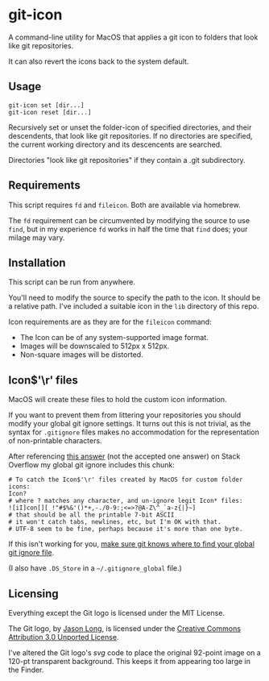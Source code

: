 # git-icon

A command-line utility for MacOS that applies
a git icon to folders that look like git repositories.

It can also revert the icons back to the system default.

## Usage

```
git-icon set [dir...]
git-icon reset [dir...]
```

Recursively set or unset the folder-icon of specified directories, and their
descendents, that look like git repositories. If no directories are specified,
the current working directory and its descencents are searched.

Directories "look like git repositories" if they contain a .git subdirectory.

## Requirements

This script requires `fd` and `fileicon`. Both are available via homebrew.

The `fd` requirement can be circumvented by modifying the source to use `find`,
but in my experience `fd` works in half the time that `find` does;
your milage may vary.

## Installation

This script can be run from anywhere.

You'll need to modify the source to specify the path to the icon.
It should be a relative path.
I've included a suitable icon in the `lib` directory of this repo.

Icon requirements are as they are for the `fileicon` command:

- The Icon can be of any system-supported image format.
- Images will be downscaled to 512px x 512px.
- Non-square images will be distorted.

## Icon\$'\r' files

MacOS will create these files to hold the custom icon information.

If you want to prevent them from littering your repositories
you should modify your global git ignore settings.
It turns out this is not trivial, as the syntax for `.gitignore` files
makes no accommodation for the representation of non-printable characters.

After referencing
[this answer](https://stackoverflow.com/questions/17556250/how-to-ignore-icon-in-git/65429032#65429032)
(not the accepted one answer)
on Stack Overflow
my global git ignore includes this chunk:

```gitignore
# To catch the Icon$'\r' files created by MacOS for custom folder icons:
Icon?
# where ? matches any character, and un-ignore legit Icon* files:
![iI]con[][ !"#$%&'()*+,-./0-9:;<=>?@A-Z\^_`a-z{|}~]
# that should be all the printable 7-bit ASCII
# it won't catch tabs, newlines, etc, but I'm OK with that.
# UTF-8 seem to be fine, perhaps because it's more than one byte.
```

If this isn't working for you, [make sure git knows where to find your global git ignore file](https://stackoverflow.com/questions/7335420/global-git-ignore/7335487#7335487).

(I also have `.DS_Store` in a `~/.gitignore_global` file.)

## Licensing

Everything except the Git logo is licensed under the MIT License.

The Git logo, by [Jason Long](https://jasonlong.me/), is licensed under the [Creative Commons Attribution 3.0 Unported License](https://creativecommons.org/licenses/by/3.0/).

I've altered the Git logo's _svg_ code to place the original 92-point image on a 120-pt transparent background. This keeps it from appearing too large in the Finder.
